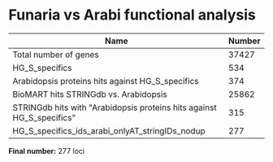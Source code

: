 # Funaria vs Arabi functional analysis

| Name | Number |
| ----- | ----- |
| Total number of genes | 37427 |
| HG_S_specifics | 534 |
| Arabidopsis proteins hits against HG_S_specifics | 374 |
| BioMART hits STRINGdb vs. Arabidopsis | 25862 |
| STRINGdb hits with "Arabidopsis proteins hits against HG_S_specifics" | 315 |
| HG_S_specifics_ids_arabi_onlyAT_stringIDs_nodup | 277 |

**Final number:** 277 loci

